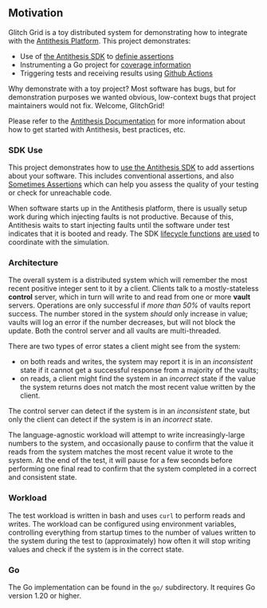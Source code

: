 ## Motivation

Glitch Grid is a toy distributed system for demonstrating how to
integrate with the [Antithesis Platform](https://antithesis.com/). This project demonstrates:

* Use of [the Antithesis SDK]((https://antithesis.com/docs/using_antithesis/sdk/overview.html#))
   to [definie assertions](https://antithesis.com/docs/using_antithesis/properties.html)
* Instrumenting a Go project for [coverage information](https://antithesis.com/docs/instrumentation/overview.html)
* Triggering tests and receiving results using [Github Actions](https://antithesis.com/docs/using_antithesis/ci.html)

Why demonstrate with a toy project? Most software has bugs, but for demonstration purposes 
we wanted obvious, low-context bugs that project maintainers would not fix. Welcome, GlitchGrid!

Please refer to the [Antithesis Documentation](https://antithesis.com/docs/) for more information about
how to get started with Antithesis, best practices, etc.

### SDK Use

This project demonstrates how to [use the Antithesis SDK](https://github.com/search?q=repo%3Aantithesishq%2Fglitch-grid+%28Always+OR+Sometimes%29&type=code) to add assertions about your software.
This includes conventional assertions, and also [Sometimes Assertions](https://antithesis.com/docs/best_practices/sometimes_assertions.html) which can help you
assess the quality of your testing or check for unreachable code. 

When software starts up in the Antithesis platform, there is usually setup work during which
injecting faults is not productive. Because of this, Antithesis waits to start injecting
faults until the software under test indicates that it is booted and ready. The SDK
[lifecycle functions](https://antithesis.com/docs/using_antithesis/sdk/overview.html#)
[are used](https://github.com/search?q=repo%3Aantithesishq%2Fglitch-grid+SetupComplete&type=code)
to coordinate with the simulation.

### Architecture

The overall system is a distributed system which will remember the most recent positive
integer sent to it by a client. Clients talk to a mostly-stateless **control** server,
which in turn will write to and read from one or more **vault** servers. Operations
are only successful if *more than 50%* of vaults report success. The number stored in
the system *should* only increase in value; vaults will log an error if the number
decreases, but will not block the update. Both the control server and all vaults are
multi-threaded.

There are two types of error states a client might see from the system:
* on both reads and writes, the system may report it is in an *inconsistent* state if
  it cannot get a successful response from a majority of the vaults;
* on reads, a client might find the system in an *incorrect* state if the value the
  system returns does not match the most recent value written by the client.

The control server can detect if the system is in an *inconsistent* state, but only the
client can detect if the system is in an *incorrect* state.

The language-agnostic workload will attempt to write increasingly-large numbers to the
system, and occasionally pause to confirm that the value it reads from the system
matches the most recent value it wrote to the system. At the end of the test, it will
pause for a few seconds before performing one final read to confirm that the system
completed in a correct and consistent state.

### Workload

The test workload is written in bash and uses `curl` to perform reads and writes. The workload
can be configured using environment variables, controlling everything from startup times to the
number of values written to the system during the test to (approximately) how often it will stop
writing values and check if the system is in the correct state.

### Go

The Go implementation can be found in the `go/` subdirectory. It requires Go version 1.20 or higher.
